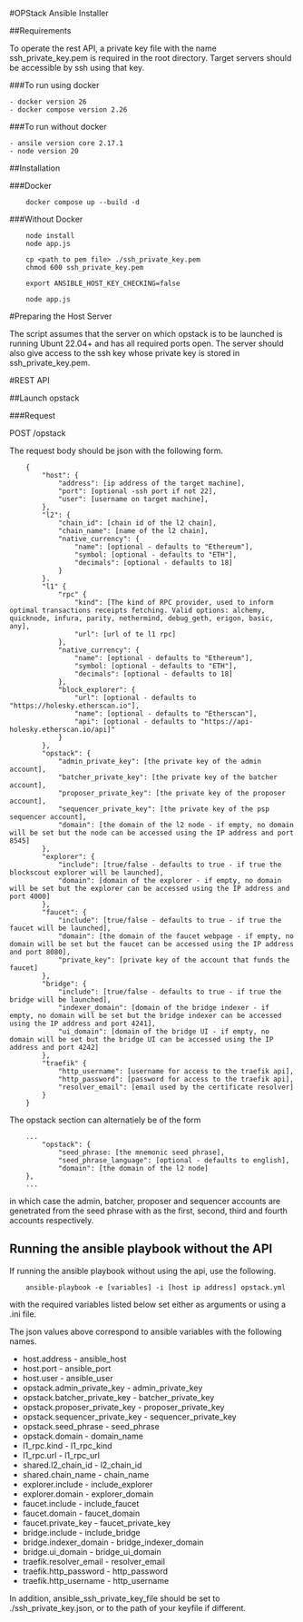 #OPStack Ansible Installer

##Requirements

To operate the rest API, a private key file with the name ssh_private_key.pem is required in the root directory. Target servers should be accessible by ssh using that key.

###To run using docker

    - docker version 26
    - docker compose version 2.26

###To run without docker

    - ansile version core 2.17.1
    - node version 20

##Installation

###Docker

```
    docker compose up --build -d
```

###Without Docker

```
    node install
    node app.js

    cp <path to pem file> ./ssh_private_key.pem
    chmod 600 ssh_private_key.pem 

    export ANSIBLE_HOST_KEY_CHECKING=false

    node app.js
```

#Preparing the Host Server

The script assumes that the server on which opstack is to be launched is running Ubunt 22.04+ and has all required ports open. The server should also give access to the ssh key whose private key is stored in ssh_private_key.pem.

#REST API

##Launch opstack

###Request

POST /opstack

The request body should be json with the following form.

```
    {
        "host": {
            "address": [ip address of the target machine],
            "port": [optional -ssh port if not 22],
            "user": [username on target machine],
        },
        "l2": {
            "chain_id": [chain id of the l2 chain],
            "chain_name": [name of the l2 chain],
            "native_currency": {
                "name": [optional - defaults to "Ethereum"],
                "symbol: [optional - defaults to "ETH"],
                "decimals": [optional - defaults to 18]
            } 
        }.
        "l1" {
            "rpc" {
                "kind": [The kind of RPC provider, used to inform optimal transactions receipts fetching. Valid options: alchemy, quicknode, infura, parity, nethermind, debug_geth, erigon, basic, any],
                "url": [url of te l1 rpc]
            },
            "native_currency": {
                "name": [optional - defaults to "Ethereum"],
                "symbol: [optional - defaults to "ETH"],
                "decimals": [optional - defaults to 18]
            },
            "block_explorer": {
                "url": [optional - defaults to "https://holesky.etherscan.io"],
                "name": [optional - defaults to "Etherscan"],
                "api": [optional - defaults to "https://api-holesky.etherscan.io/api]"
            }
        },
        "opstack": {
            "admin_private_key": [the private key of the admin account],
            "batcher_private_key": [the private key of the batcher account],
            "proposer_private_key": [the private key of the proposer account],
            "sequencer_private_key": [the private key of the psp sequencer account],
            "domain": [the domain of the l2 node - if empty, no domain will be set but the node can be accessed using the IP address and port 8545]
        },
        "explorer": {
            "include": [true/false - defaults to true - if true the blockscout explorer will be launched],
            "domain": [domain of the explorer - if empty, no domain will be set but the explorer can be accessed using the IP address and port 4000]
        },
        "faucet": {
            "include": [true/false - defaults to true - if true the faucet will be launched],
            "domain": [the domain of the faucet webpage - if empty, no domain will be set but the faucet can be accessed using the IP address and port 8080],
            "private_key": [private key of the account that funds the faucet]
        },
        "bridge": {
            "include": [true/false - defaults to true - if true the bridge will be launched],
            "indexer_domain": [domain of the bridge indexer - if empty, no domain will be set but the bridge indexer can be accessed using the IP address and port 4241],
            "ui_domain": [domain of the bridge UI - if empty, no domain will be set but the bridge UI can be accessed using the IP address and port 4242]
        },
        "traefik" {
            "http_username": [username for access to the traefik api],
            "http_password": [password for access to the traefik api],
            "resolver_email": [email used by the certificate resolver]
        }
    }
```

The opstack section can alternatiely be of the form

```
    ...
        "opstack": {
            "seed_phrase: [the mnemonic seed phrase],
            "seed_phrase_language": [optional - defaults to english],
            "domain": [the domain of the l2 node]
    },  
    ...
```

in which case the admin, batcher, proposer and sequencer accounts are genetrated from the seed phrase with as the first, second, third and fourth accounts respectively.

## Running the ansible playbook without the API

If running the ansible playbook without using the api, use the following.

```
    ansible-playbook -e [variables] -i [host ip address] opstack.yml
```

with the required variables listed below set either as arguments or using a .ini file.

The json values above correspond to ansible variables with the following names.

   - host.address - ansible_host
   - host.port - ansible_port
   - host.user - ansible_user
   - opstack.admin_private_key - admin_private_key
   - opstack.batcher_private_key - batcher_private_key
   - opstack.proposer_private_key - proposer_private_key
   - opstack.sequencer_private_key - sequencer_private_key
   - opstack.seed_phrase - seed_phrase
   - opstack.domain - domain_name
   - l1_rpc.kind - l1_rpc_kind
   - l1_rpc.url - l1_rpc_url
   - shared.l2_chain_id - l2_chain_id
   - shared.chain_name - chain_name
   - explorer.include - include_explorer
   - explorer.domain - explorer_domain
   - faucet.include - include_faucet
   - faucet.domain - faucet_domain
   - faucet.private_key - faucet_private_key
   - bridge.include - include_bridge
   - bridge.indexer_domain - bridge_indexer_domain
   - bridge.ui_domain - bridge_ui_domain
   - traefik.resolver_email - resolver_email
   - traefik.http_password - http_password
   - traefik.http_username - http_username

In addition, ansible_ssh_private_key_file should be set to ./ssh_private_key.json, or to the path of your keyfile if different.

